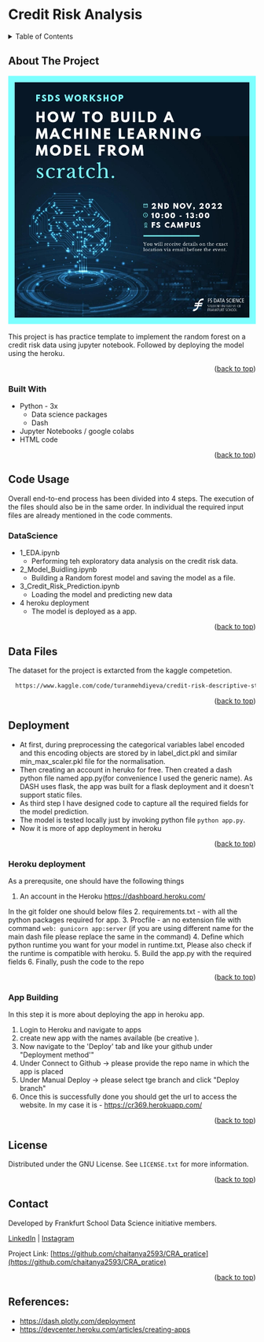 # Credit Risk Analysis


<!-- TABLE OF CONTENTS -->
<details>
  <summary>Table of Contents</summary>
  <ol>
    <li>
      <a href="#about-the-project">About The Project</a>
      <ul>
        <li><a href="#built-with">Built With</a></li>
      </ul>
    </li>
    <li>
      <a href="#getting-started">Getting Started</a>
    </li>
    <li><a href="#code-usage">Code Usage</a>
      <ul>
        <li><a href="#DataScience">DataScience</a></li> 
      </ul>
    </li>
    <li><a href="#data-files">Data Files</a></li>
    <li><a href="#Deployment">Deployment</a>
      <ul>
        <li><a href="#Heroku-deployment">Heroku deployment</a></li>
        <li><a href="#app-Building ">App Building </a></li>
      </ul>
    </li>
    <li><a href="#license">License</a></li>
    <li><a href="#contact">Contact</a></li>
    <li><a href="#reference">Reference</a></li>    

    
  </ol>
</details>



<!-- ABOUT THE PROJECT -->
## About The Project

![Product Name Screen Shot](https://github.com/chaitanya2593/CRA_pratice/blob/master/overview.jpeg)

This project is has practice template to implement the random forest on a credit risk data using jupyter notebook. Followed by deploying the model using the heroku.

<p align="right">(<a href="#readme-top">back to top</a>)</p>

### Built With

* Python - 3x
  * Data science packages 
  * Dash
* Jupyter Notebooks  / google colabs
* HTML code 

<p align="right">(<a href="#readme-top">back to top</a>)</p>



<!-- USAGE EXAMPLES -->
## Code Usage  

Overall end-to-end process has been divided into 4 steps. The execution of the files should also be in the same order.
In individual the required input files are already mentioned in the code comments.

### DataScience
- 1_EDA.ipynb 
  - Performing teh exploratory data analysis on the credit risk data.    
- 2_Model_Buidling.ipynb
  - Building a Random forest model and saving the model as a file.  
- 3_Credit_Risk_Prediction.ipynb
  - Loading the model and predicting new data 
- 4 heroku deployment
  - The model is deployed as a app.

<p align="right">(<a href="#readme-top">back to top</a>)</p>

<!-- DATA -->
## Data Files

The dataset for the project is extarcted from the kaggle competetion.
```sh
  https://www.kaggle.com/code/turanmehdiyeva/credit-risk-descriptive-statistical-analysis/data
  ```

<p align="right">(<a href="#readme-top">back to top</a>)</p>


## Deployment
- At first, during preprocessing the categorical variables label encoded and this encoding objects are stored by in label_dict.pkl and similar min_max_scaler.pkl file for the normalisation. 
- Then creating an account in heruko for free. Then created a dash python file named app.py(for convenience I used the generic name). As DASH uses flask, the app was built for a flask deployment and it doesn't support static files.
- As third step I have designed code to capture all the required fields for the model prediction.
- The model is tested locally just by invoking python file `python app.py`. 
- Now it is more of app deployment in heroku

<p align="right">(<a href="#readme-top">back to top</a>)</p>

### Heroku deployment
As a prerequsite, one should have the following things 
1. An account in the Heroku https://dashboard.heroku.com/


In the git folder one should below files
2. requirements.txt - with all the python packages required for app.
3. Procfile - an no extension file with command `web: gunicorn app:server` (if you are using different name for the main dash file please replace the same in the command)
4. Define which python runtime you want for your model in runtime.txt, Please also check if the runtime is compatible with heroku. 
5. Build the app.py with the required fields
6. Finally, push the code to the repo

 <p align="right">(<a href="#readme-top">back to top</a>)</p>

### App Building 
In this step it is more about deploying the app in heroku app. 

1. Login to Heroku and navigate to apps
2. create new app with the names available (be creative ).
3. Now navigate to the 'Deploy' tab and like your github under "Deployment method'"
4. Under Connect to Github -> please provide the repo name in which the app is placed
5. Under Manual Deploy -> please select tge branch and click "Deploy branch"
6. Once this is successfully done you should get the url to access the website. In my case it is - https://cr369.herokuapp.com/


<p align="right">(<a href="#readme-top">back to top</a>)</p>

<!-- LICENSE -->
## License

Distributed under the GNU License. See `LICENSE.txt` for more information.

<p align="right">(<a href="#readme-top">back to top</a>)</p>

<!-- CONTACT -->
## Contact

Developed by Frankfurt School Data Science initiative members.

[LinkedIn](https://www.linkedin.com/company/fs-datascience/) | [Instagram](https://www.instagram.com/fs_datascience/)

Project Link: [https://github.com/chaitanya2593/CRA_pratice](https://github.com/chaitanya2593/CRA_pratice)

<p align="right">(<a href="#readme-top">back to top</a>)</p>


## References:
- https://dash.plotly.com/deployment
- https://devcenter.heroku.com/articles/creating-apps



